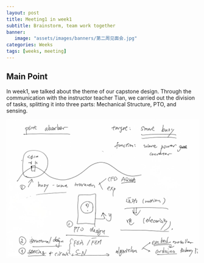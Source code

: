 ```yaml
---
layout: post
title: Meeting1 in week1
subtitle: Brainstorm, team work together
banner:  
   image: "assets/images/banners/第二周见面会.jpg"
categories: Weeks
tags: [weeks, meeting]
---
```

## Main Point  

In week1, we talked about the theme of our capstone design. Through the communication with the instructor teacher Tian, we carried out the division of tasks, splitting it into three parts: Mechanical Structure, PTO, and sensing.

![banner](/assets/images/banners/Note.jpg)



  [1]: https://daringfireball.net/projects/markdown/
  [2]: https://www.fileformat.info/info/unicode/char/2163/index.htm
  [3]: https://www.markitdown.net/
  [4]: https://daringfireball.net/projects/markdown/basics
  [5]: https://daringfireball.net/projects/markdown/syntax
